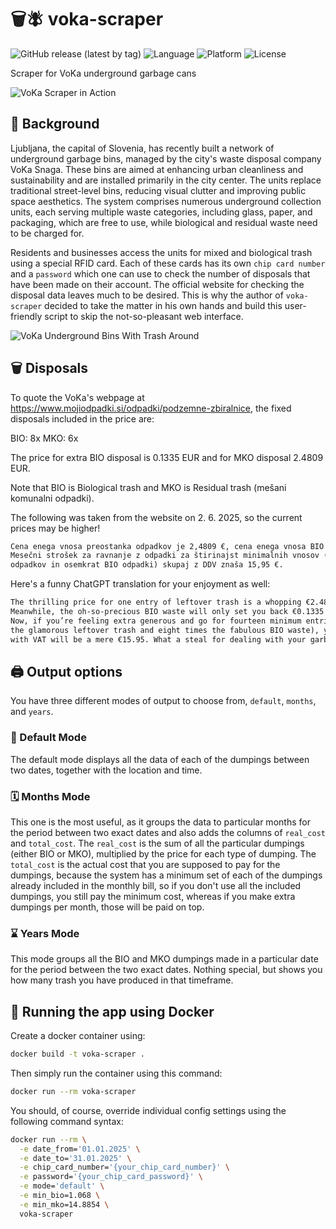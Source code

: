# 🗑️🪰 voka-scraper

![GitHub release (latest by tag)](https://img.shields.io/github/v/release/miha-staric/voka-scraper)
![Language](https://img.shields.io/badge/language-Python-blue)
![Platform](https://img.shields.io/badge/platform-Linux%20%7C%20macOS%20%7C%20Windows-blue)
![License](https://img.shields.io/github/license/miha-staric/voka-scraper)

Scraper for VoKa underground garbage cans

![VoKa Scraper in Action](https://github.com/user-attachments/assets/788511e0-59e0-4036-8ca6-dfe36d173e47)


## 📘 Background

Ljubljana, the capital of Slovenia, has recently built a network of underground garbage bins, managed by the city's waste disposal company VoKa Snaga. These bins are aimed at enhancing urban cleanliness and sustainability and are installed primarily in the city center. The units replace traditional street-level bins, reducing visual clutter and improving public space aesthetics. The system comprises numerous underground collection units, each serving multiple waste categories, including glass, paper, and packaging, which are free to use, while biological and residual waste need to be charged for.

Residents and businesses access the units for mixed and biological trash using a special RFID card. Each of these cards has its own `chip card number` and a `password` which one can use to check the number of disposals that have been made on their account. The official website for checking the disposal data leaves much to be desired. This is why the author of `voka-scraper` decided to take the matter in his own hands and build this user-friendly script to skip the not-so-pleasant web interface.

![VoKa Underground Bins With Trash Around](https://github.com/user-attachments/assets/500d6110-6a88-46d7-af7b-dd0d9505556a)

## 🗑️ Disposals

To quote the VoKa's webpage at <https://www.mojiodpadki.si/odpadki/podzemne-zbiralnice>, the fixed disposals included in the price are:

BIO: 8x
MKO: 6x

The price for extra BIO disposal is 0.1335 EUR and for MKO disposal 2.4809 EUR.

Note that BIO is Biological trash and MKO is Residual trash (mešani komunalni odpadki).

The following was taken from the website on 2. 6. 2025, so the current prices may be higher!

```txt
Cena enega vnosa preostanka odpadkov je 2,4809 €, cena enega vnosa BIO odpadkov pa 0,1335 €.
Mesečni strošek za ravnanje z odpadki za štirinajst minimalnih vnosov (šestkrat preostanek
odpadkov in osemkrat BIO odpadki) skupaj z DDV znaša 15,95 €.
```

Here's a funny ChatGPT translation for your enjoyment as well:

```txt
The thrilling price for one entry of leftover trash is a whopping €2.4809 — truly a bargain!
Meanwhile, the oh-so-precious BIO waste will only set you back €0.1335 per entry.
Now, if you’re feeling extra generous and go for fourteen minimum entries a month (six times
the glamorous leftover trash and eight times the fabulous BIO waste), your grand total
with VAT will be a mere €15.95. What a steal for dealing with your garbage royalty-style!
```
## 🖨️ Output options

You have three different modes of output to choose from, `default`, `months`, and `years`.

### 🧻 Default Mode

The default mode displays all the data of each of the dumpings between two dates, together with the location and time.

### 🗓️ Months Mode

This one is the most useful, as it groups the data to particular months for the period between two exact dates and also adds the columns of `real_cost` and `total_cost`. The `real_cost` is the sum of all the particular dumpings (either BIO or MKO), multiplied by the price for each type of dumping. The `total_cost` is the actual cost that you are supposed to pay for the dumpings, because the system has a minimum set of each of the dumpings already included in the monthly bill, so if you don't use all the included dumpings, you still pay the minimum cost, whereas if you make extra dumpings per month, those will be paid on top.

### ⌛ Years Mode

This mode groups all the BIO and MKO dumpings made in a particular date for the period between the two exact dates. Nothing special, but shows you how many trash you have produced in that timeframe.

## 🐳 Running the app using Docker

Create a docker container using:

```bash
docker build -t voka-scraper .
```

Then simply run the container using this command:

```bash
docker run --rm voka-scraper
```

You should, of course, override individual config settings using the following command syntax:

```bash
docker run --rm \
  -e date_from='01.01.2025' \
  -e date_to='31.01.2025' \
  -e chip_card_number='{your_chip_card_number}' \
  -e password='{your_chip_card_password}' \
  -e mode='default' \
  -e min_bio=1.068 \
  -e min_mko=14.8854 \
  voka-scraper
```
